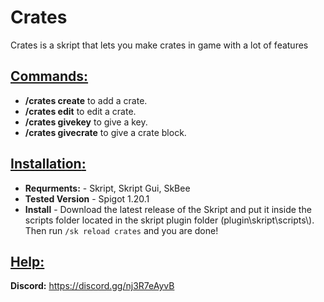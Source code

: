 # Crates
Crates is a skript that lets you make crates in game with a lot of features

## <ins>Commands<ins>:
- **/crates create** to add a crate.
- **/crates edit** to edit a crate.
- **/crates givekey** to give a key.
- **/crates givecrate** to give a crate block.

## <ins>Installation<ins>:
- **Requrments:** - Skript, Skript Gui, SkBee
- **Tested Version** - Spigot 1.20.1
- **Install** - Download the latest release of the Skript and put it inside the scripts folder located in the skript plugin folder (plugin\skript\scripts\\). Then run ``/sk reload crates`` and you are done!

## <ins>Help<ins>:
**Discord:** https://discord.gg/nj3R7eAyvB

